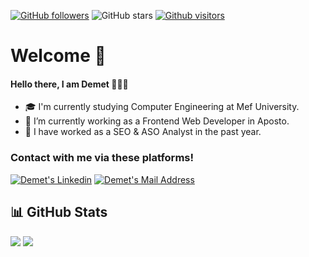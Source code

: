 [![GitHub followers](https://img.shields.io/github/followers/demetcaliskan?style=social)](https://github.com/demetcaliskan?tab=followers)
![GitHub stars](https://img.shields.io/github/stars/demetcaliskan?style=social)
[![Github visitors](https://visitor-badge.glitch.me/badge?page_id=demetcaliskan.visitor-badge)](https://GitHub.com/demetcaliskan/StrapDown.js/stargazers/)

# Welcome 🥳

<h4>
  Hello there, I am Demet 🧚🏻‍♀️
</h4>

- 🎓 I'm currently studying Computer Engineering at Mef University.
- 🚀 I’m currently working as a Frontend Web Developer in Aposto.
- 🎃 I have worked as a SEO & ASO Analyst in the past year.

### Contact with me via these platforms!

<a href="https://www.linkedin.com/in/demet-%C3%A7al%C4%B1%C5%9Fkan-98a1001a4/" target="_blank" rel="nofollow"><img alt="Demet's Linkedin" src="https://img.shields.io/badge/LinkedIn-0077B5?style=for-the-badge&logo=linkedin&logoColor=white" /></a>
<a href="mailto:caliskand@mef.edu.tr" target="_blank" rel="nofollow"><img alt="Demet's Mail Address" src="https://img.shields.io/badge/Gmail-D14836?style=for-the-badge&logo=gmail&logoColor=white" /></a>


## 📊 GitHub Stats

<div>
  <img src="https://github-readme-stats.vercel.app/api?username=mucahityildirim0&count_private=true&show_icons=true&include_all_commits=true&theme=tokyonight">
  <img src="https://github-readme-stats.vercel.app/api/top-langs/?username=demetcaliskan&hide=html,css&layout=compact&count_private=true&include_all_commits=true&show_icons=true&theme=tokyonight">
</div>
